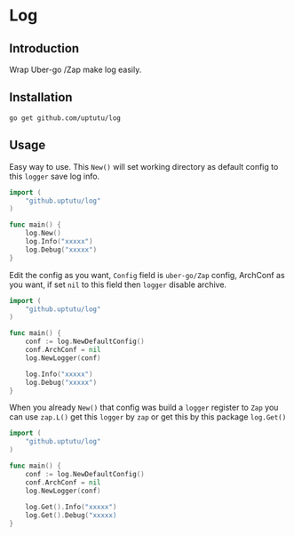 # Log

## Introduction
Wrap Uber-go /Zap make log easily.

## Installation
```shell
go get github.com/uptutu/log
```
## Usage
Easy way to use. This `New()` will set working directory as default config to this `logger` save log info.
```go
import (
    "github.uptutu/log"
)

func main() {
    log.New()
    log.Info("xxxxx")
    log.Debug("xxxxx")
}
```
Edit the config as you want, `Config` field is `uber-go/Zap` config, ArchConf as you want, if set `nil` to this field then
`logger` disable archive.
```go
import (
    "github.uptutu/log"
)

func main() {
    conf := log.NewDefaultConfig()
    conf.ArchConf = nil
    log.NewLogger(conf)

    log.Info("xxxxx")
    log.Debug("xxxxx")
}
```
When you already `New()` that config was build a `logger` register to `Zap`
you can use `zap.L()` get this `logger` by `zap` or get this by this package `log.Get()`

```go
import (
    "github.uptutu/log"
)

func main() {
    conf := log.NewDefaultConfig()
    conf.ArchConf = nil
    log.NewLogger(conf)
    
    log.Get().Info("xxxxx")
    log.Get().Debug("xxxxx)
}
```